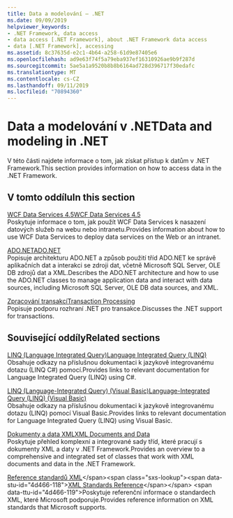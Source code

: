 ```yaml
---
title: Data a modelování – .NET
ms.date: 09/09/2019
helpviewer_keywords:
- .NET Framework, data access
- data access [.NET Framework], about .NET Framework data access
- data [.NET Framework], accessing
ms.assetid: 8c37635d-e2c1-4b64-a258-61d9e87405e6
ms.openlocfilehash: ad9e63f74f5a79eba937ef16310926ae9b9f287d
ms.sourcegitcommit: 5ae5a1a9520b8b8b6164ad728d396717f30edafc
ms.translationtype: MT
ms.contentlocale: cs-CZ
ms.lasthandoff: 09/11/2019
ms.locfileid: "70894360"
---
```

# <a name="data-and-modeling-in-net"></a><span data-ttu-id="4d466-102">Data a modelování v .NET</span><span class="sxs-lookup"><span data-stu-id="4d466-102">Data and modeling in .NET</span></span>

<span data-ttu-id="4d466-103">V této části najdete informace o tom, jak získat přístup k datům v .NET Framework.</span><span class="sxs-lookup"><span data-stu-id="4d466-103">This section provides information on how to access data in the .NET Framework.</span></span>  
  
## <a name="in-this-section"></a><span data-ttu-id="4d466-104">V tomto oddílu</span><span class="sxs-lookup"><span data-stu-id="4d466-104">In this section</span></span>

 [<span data-ttu-id="4d466-105">WCF Data Services 4.5</span><span class="sxs-lookup"><span data-stu-id="4d466-105">WCF Data Services 4.5</span></span>](./wcf/index.md)  
 <span data-ttu-id="4d466-106">Poskytuje informace o tom, jak použít WCF Data Services k nasazení datových služeb na webu nebo intranetu.</span><span class="sxs-lookup"><span data-stu-id="4d466-106">Provides information about how to use WCF Data Services to deploy data services on the Web or an intranet.</span></span>  

 [<span data-ttu-id="4d466-107">ADO.NET</span><span class="sxs-lookup"><span data-stu-id="4d466-107">ADO.NET</span></span>](./adonet/index.md)  
 <span data-ttu-id="4d466-108">Popisuje architekturu ADO.NET a způsob použití tříd ADO.NET ke správě aplikačních dat a interakci se zdroji dat, včetně Microsoft SQL Server, OLE DB zdrojů dat a XML.</span><span class="sxs-lookup"><span data-stu-id="4d466-108">Describes the ADO.NET architecture and how to use the ADO.NET classes to manage application data and interact with data sources, including Microsoft SQL Server, OLE DB data sources, and XML.</span></span>  
  
 [<span data-ttu-id="4d466-109">Zpracování transakcí</span><span class="sxs-lookup"><span data-stu-id="4d466-109">Transaction Processing</span></span>](./transactions/index.md)  
 <span data-ttu-id="4d466-110">Popisuje podporu rozhraní .NET pro transakce.</span><span class="sxs-lookup"><span data-stu-id="4d466-110">Discusses the .NET support for transactions.</span></span>  
  
## <a name="related-sections"></a><span data-ttu-id="4d466-111">Související oddíly</span><span class="sxs-lookup"><span data-stu-id="4d466-111">Related sections</span></span>

 [<span data-ttu-id="4d466-112">LINQ (Language Integrated Query)</span><span class="sxs-lookup"><span data-stu-id="4d466-112">Language Integrated Query (LINQ)</span></span>](../../csharp/programming-guide/concepts/linq/index.md)  
 <span data-ttu-id="4d466-113">Obsahuje odkazy na příslušnou dokumentaci k jazykově integrovanému dotazu (LINQ C#) pomocí.</span><span class="sxs-lookup"><span data-stu-id="4d466-113">Provides links to relevant documentation for Language Integrated Query (LINQ) using C#.</span></span>  
  
 [<span data-ttu-id="4d466-114">LINQ (Language-Integrated Query) (Visual Basic)</span><span class="sxs-lookup"><span data-stu-id="4d466-114">Language-Integrated Query (LINQ) (Visual Basic)</span></span>](../../visual-basic/programming-guide/concepts/linq/index.md)  
 <span data-ttu-id="4d466-115">Obsahuje odkazy na příslušnou dokumentaci k jazykově integrovanému dotazu (LINQ) pomocí Visual Basic.</span><span class="sxs-lookup"><span data-stu-id="4d466-115">Provides links to relevant documentation for Language Integrated Query (LINQ) using Visual Basic.</span></span>  
  
 [<span data-ttu-id="4d466-116">Dokumenty a data XML</span><span class="sxs-lookup"><span data-stu-id="4d466-116">XML Documents and Data</span></span>](../../standard/data/xml/index.md)  
 <span data-ttu-id="4d466-117">Poskytuje přehled komplexní a integrované sady tříd, které pracují s dokumenty XML a daty v .NET Framework.</span><span class="sxs-lookup"><span data-stu-id="4d466-117">Provides an overview to a comprehensive and integrated set of classes that work with XML documents and data in the .NET Framework.</span></span>  
  
 <span data-ttu-id="4d466-118">[Reference standardů XML](https://docs.microsoft.com/previous-versions/dotnet/netframework-4.0/ms256177(v=vs.100))</span><span class="sxs-lookup"><span data-stu-id="4d466-118">[XML Standards Reference](https://docs.microsoft.com/previous-versions/dotnet/netframework-4.0/ms256177(v=vs.100))</span></span>  
 <span data-ttu-id="4d466-119">Poskytuje referenční informace o standardech XML, které Microsoft podporuje.</span><span class="sxs-lookup"><span data-stu-id="4d466-119">Provides reference information on XML standards that Microsoft supports.</span></span>  
